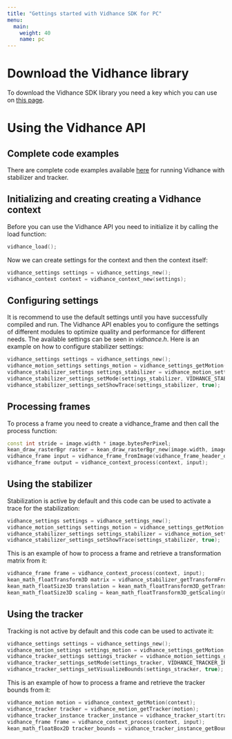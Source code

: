 ```yaml
---
title: "Gettings started with Vidhance SDK for PC"
menu:
  main:
    weight: 40
    name: pc
---
```

# Download the Vidhance library
To download the Vidhance SDK library you need a key which you can use on [this page](/pc/download).
# Using the Vidhance API
## Complete code examples
There are complete code examples available [here](https://github.com/vidhance/example-vidhance-pc-cpp-stabilize-track) for running Vidhance with stabilizer and tracker.
## Initializing and creating creating a Vidhance context
Before you can use the Vidhance API you need to initialize it by calling the load function:
```c++
vidhance_load();
```
Now we can create settings for the context and then the context itself:
```c++
vidhance_settings settings = vidhance_settings_new();
vidhance_context context = vidhance_context_new(settings);
```
## Configuring settings
It is recommend to use the default settings until you have successfully compiled and run. The Vidhance API enables you to configure the settings of different modules to optimize quality and performance for different needs. The available settings can be seen in *vidhance.h*. Here is an example on how to configure stabilizer settings:
```c++
vidhance_settings settings = vidhance_settings_new();
vidhance_motion_settings settings_motion = vidhance_settings_getMotion(settings);
vidhance_stabilizer_settings settings_stabilizer = vidhance_motion_settings_getStabilize(settings_motion);
vidhance_stabilizer_settings_setMode(settings_stabilizer, VIDHANCE_STABILIZE_MODE_OPTICALFLOW);
vidhance_stabilizer_settings_setShowTrace(settings_stabilizer, true);
```
## Processing frames
To process a frame you need to create a vidhance_frame and then call the process function:
```c++
const int stride = image.width * image.bytesPerPixel;
kean_draw_rasterBgr raster = kean_draw_rasterBgr_new(image.width, image.height, stride, image.data);
vidhance_frame input = vidhance_frame_fromImage(vidhance_frame_header_default(), raster);
vidhance_frame output = vidhance_context_process(context, input);
```
## Using the stabilizer
Stabilization is active by default and this code can be used to activate a trace for the stabilization:
```c++
vidhance_settings settings = vidhance_settings_new();
vidhance_motion_settings settings_motion = vidhance_settings_getMotion(settings);
vidhance_stabilizer_settings settings_stabilizer = vidhance_motion_settings_getStabilize(settings_motion);
vidhance_stabilizer_settings_setShowTrace(settings_stabilizer, true);
```
This is an example of how to process a frame and retrieve a transformation matrix from it:
```c++
vidhance_frame frame = vidhance_context_process(context, input);
kean_math_floatTransform3D matrix = vidhance_stabilizer_getTransformFromFrame(frame);
kean_math_floatSize3D translation = kean_math_floatTransform3D_getTranslation(matrix);
kean_math_floatSize3D scaling = kean_math_floatTransform3D_getScaling(matrix);
```
## Using the tracker
Tracking is not active by default and this code can be used to activate it:
```c++
vidhance_settings settings = vidhance_settings_new();
vidhance_motion_settings settings_motion = vidhance_settings_getMotion(settings);
vidhance_tracker_settings settings_tracker = vidhance_motion_settings_getTracker(settings_motion);
vidhance_tracker_settings_setMode(settings_tracker, VIDHANCE_TRACKER_IR);
vidhance_tracker_settings_setVisualizeBounds(settings_stracker, true);
```
This is an example of how to process a frame and retrieve the tracker bounds from it:
```c++
vidhance_motion motion = vidhance_context_getMotion(context);
vidhance_tracker tracker = vidhance_motion_getTracker(motion);
vidhance_tracker_instance tracker_instance = vidhance_tracker_start(tracker, startRegion);
vidhance_frame frame = vidhance_context_process(context, input);
kean_math_floatBox2D tracker_bounds = vidhance_tracker_instance_getBounds(tracker_instance);
```
